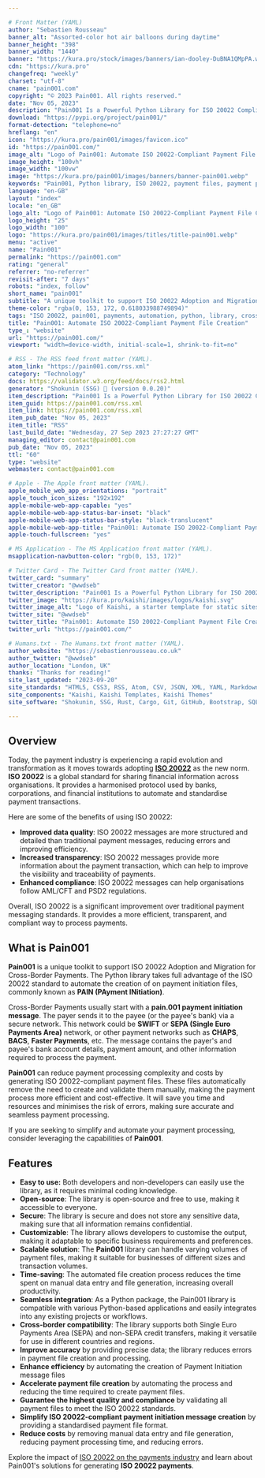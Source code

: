 ```yaml
---

# Front Matter (YAML)
author: "Sebastien Rousseau"
banner_alt: "Assorted-color hot air balloons during daytime"
banner_height: "398"
banner_width: "1440"
banner: "https://kura.pro/stock/images/banners/ian-dooley-DuBNA1QMpPA.webp"
cdn: "https://kura.pro"
changefreq: "weekly"
charset: "utf-8"
cname: "pain001.com"
copyright: "© 2023 Pain001. All rights reserved."
date: "Nov 05, 2023"
description: "Pain001 Is a Powerful Python Library for ISO 20022 Compliant Payment File Creation from CSV or SQLite Data Files, simplifying Payment Automation and Processing"
download: "https://pypi.org/project/pain001/"
format-detection: "telephone=no"
hreflang: "en"
icon: "https://kura.pro/pain001/images/favicon.ico"
id: "https://pain001.com/"
image_alt: "Logo of Pain001: Automate ISO 20022-Compliant Payment File Creation"
image_height: "100vh"
image_width: "100vw"
image: "https://kura.pro/pain001/images/banners/banner-pain001.webp"
keywords: "Pain001, Python library, ISO 20022, payment files, payment processing, automate payments, ISO 20022-compliant, SWIFT, SEPA, payment initiation messages"
language: "en-GB"
layout: "index"
locale: "en_GB"
logo_alt: "Logo of Pain001: Automate ISO 20022-Compliant Payment File Creation"
logo_height: "25"
logo_width: "100"
logo: "https://kura.pro/pain001/images/titles/title-pain001.webp"
menu: "active"
name: "Pain001"
permalink: "https://pain001.com"
rating: "general"
referrer: "no-referrer"
revisit-after: "7 days"
robots: "index, follow"
short_name: "pain001"
subtitle: "A unique toolkit to support ISO 20022 Adoption and Migration for Cross-Border Payments"
theme-color: "rgba(0, 153, 172, 0.618033988749894)"
tags: "ISO 20022, pain001, payments, automation, python, library, cross-border, compliance, efficiency, accuracy, cost reduction"
title: "Pain001: Automate ISO 20022-Compliant Payment File Creation"
type_: "website"
url: "https://pain001.com/"
viewport: "width=device-width, initial-scale=1, shrink-to-fit=no"

# RSS - The RSS feed front matter (YAML).
atom_link: "https://pain001.com/rss.xml"
category: "Technology"
docs: https://validator.w3.org/feed/docs/rss2.html
generator: "Shokunin (SSG) 🦀 (version 0.0.20)"
item_description: "Pain001 Is a Powerful Python Library for ISO 20022 Compliant Payment File Creation from CSV or SQLite Data Files, simplifying Payment Automation and Processing"
item_guid: https://pain001.com/rss.xml
item_link: https://pain001.com/rss.xml
item_pub_date: "Nov 05, 2023"
item_title: "RSS"
last_build_date: "Wednesday, 27 Sep 2023 27:27:27 GMT"
managing_editor: contact@pain001.com
pub_date: "Nov 05, 2023"
ttl: "60"
type: "website"
webmaster: contact@pain001.com

# Apple - The Apple front matter (YAML).
apple_mobile_web_app_orientations: "portrait"
apple_touch_icon_sizes: "192x192"
apple-mobile-web-app-capable: "yes"
apple-mobile-web-app-status-bar-inset: "black"
apple-mobile-web-app-status-bar-style: "black-translucent"
apple-mobile-web-app-title: "Pain001: Automate ISO 20022-Compliant Payment File Creation"
apple-touch-fullscreen: "yes"

# MS Application - The MS Application front matter (YAML).
msapplication-navbutton-color: "rgb(0, 153, 172)"

# Twitter Card - The Twitter Card front matter (YAML).
twitter_card: "summary"
twitter_creator: "@wwdseb"
twitter_description: "Pain001 Is a Powerful Python Library for ISO 20022 Compliant Payment File Creation from CSV or SQLite Data Files, simplifying Payment Automation and Processing"
twitter_image: "https://kura.pro/kaishi/images/logos/kaishi.svg"
twitter_image_alt: "Logo of Kaishi, a starter template for static sites"
twitter_site: "@wwdseb"
twitter_title: "Pain001: Automate ISO 20022-Compliant Payment File Creation"
twitter_url: "https://pain001.com/"

# Humans.txt - The Humans.txt front matter (YAML).
author_website: "https://sebastienrousseau.co.uk"
author_twitter: "@wwdseb"
author_location: "London, UK"
thanks: "Thanks for reading!"
site_last_updated: "2023-09-20"
site_standards: "HTML5, CSS3, RSS, Atom, CSV, JSON, XML, YAML, Markdown, TOML, SQLite"
site_components: "Kaishi, Kaishi Templates, Kaishi Themes"
site_software: "Shokunin, SSG, Rust, Cargo, Git, GitHub, Bootstrap, SQLite, VS Code"

---
```


## Overview

Today, the payment industry is experiencing a rapid evolution and transformation
as it moves towards adopting **[ISO 20022][01]** as the new norm. **ISO 20022**
is a global standard for sharing financial information across organisations.
It provides a harmonised protocol used by banks, corporations, and financial
institutions to automate and standardise payment transactions.

Here are some of the benefits of using ISO 20022:

- **Improved data quality**: ISO 20022 messages are more structured and
  detailed than traditional payment messages, reducing errors and improving
  efficiency.
- **Increased transparency**: ISO 20022 messages provide more information about
  the payment transaction, which can help to improve the visibility and
  traceability of payments.
- **Enhanced compliance**: ISO 20022 messages can help organisations follow
  AML/CFT and PSD2 regulations.

Overall, ISO 20022 is a significant improvement over traditional payment
messaging standards. It provides a more efficient, transparent, and compliant
way to process payments.

## What is Pain001

**Pain001** is a unique toolkit to support ISO 20022 Adoption and Migration for
Cross-Border Payments. The Python library takes full advantage of the ISO 20022
standard to automate the creation of on payment initiation files, commonly known
as **PAIN (PAyment INitiation)**.

Cross-Border Payments usually start with a
**pain.001 payment initiation message**. The payer sends it to the payee
(or the payee's bank) via a secure network. This network could be **SWIFT** or
**SEPA (Single Euro Payments Area)** network, or other payment networks such as
**CHAPS**, **BACS**, **Faster Payments**, etc. The message contains the payer's
and payee's bank account details, payment amount, and other information
required to process the payment.

**Pain001** can reduce payment processing complexity and costs by generating
ISO 20022-compliant payment files. These files automatically remove the need to
create and validate them manually, making the payment process more efficient
and cost-effective. It will save you time and resources and minimises the risk
of errors, making sure accurate and seamless payment processing.

If you are seeking to simplify and automate your payment processing, consider
leveraging the capabilities of **Pain001**.

## Features

- **Easy to use:** Both developers and non-developers can easily use the
  library, as it requires minimal coding knowledge.
- **Open-source**: The library is open-source and free to use, making it
  accessible to everyone.
- **Secure**: The library is secure and does not store any sensitive data,
  making sure that all information remains confidential.
- **Customizable**: The library allows developers to customise the output,
  making it adaptable to specific business requirements and preferences.
- **Scalable solution**: The **Pain001** library can handle varying volumes of
  payment files, making it suitable for businesses of different sizes and
  transaction volumes.
- **Time-saving**: The automated file creation process reduces the time spent
  on manual data entry and file generation, increasing overall productivity.
- **Seamless integration**: As a Python package, the Pain001 library is
  compatible with various Python-based applications and easily integrates into
  any existing projects or workflows.
- **Cross-border compatibility**: The library supports both Single Euro
  Payments Area (SEPA) and non-SEPA credit transfers, making it versatile for
  use in different countries and regions.
- **Improve accuracy** by providing precise data; the library reduces errors in
  payment file creation and processing.
- **Enhance efficiency** by automating the creation of Payment Initiation
  message files
- **Accelerate payment file creation** by automating the process and reducing
  the time required to create payment files.
- **Guarantee the highest quality and compliance** by validating all payment
  files to meet the ISO 20022 standards.
- **Simplify ISO 20022-compliant payment initiation message creation** by
  providing a standardised payment file format.
- **Reduce costs** by removing manual data entry and file generation, reducing
  payment processing time, and reducing errors.

Explore the impact of [ISO 20022 on the payments industry][02] and learn about
Pain001's solutions for generating **ISO 20022 payments**.

[01]: https://www.iso20022.org/ "ISO 20022, Universal financial industry message scheme"
[02]: /payments/index.html "ISO 20022 for Payments: The New Global Messaging Standard"
